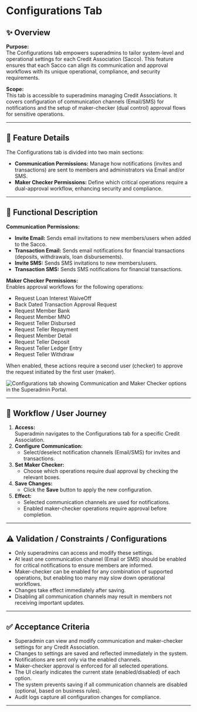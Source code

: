 # Configurations Tab 

## ✨ Overview

**Purpose:**  
The Configurations tab empowers superadmins to tailor system-level and operational settings for each Credit Association (Sacco). This feature ensures that each Sacco can align its communication and approval workflows with its unique operational, compliance, and security requirements.

**Scope:**  
This tab is accessible to superadmins managing Credit Associations. It covers configuration of communication channels (Email/SMS) for notifications and the setup of maker-checker (dual control) approval flows for sensitive operations.

---

## 🧩 Feature Details

The Configurations tab is divided into two main sections:
- **Communication Permissions:** Manage how notifications (invites and transactions) are sent to members and administrators via Email and/or SMS.
- **Maker Checker Permissions:** Define which critical operations require a dual-approval workflow, enhancing security and compliance.

---

## 📐 Functional Description

**Communication Permissions:**  
- **Invite Email:** Sends email invitations to new members/users when added to the Sacco.
- **Transaction Email:** Sends email notifications for financial transactions (deposits, withdrawals, loan disbursements).
- **Invite SMS:** Sends SMS invitations to new members/users.
- **Transaction SMS:** Sends SMS notifications for financial transactions.

**Maker Checker Permissions:**  
Enables approval workflows for the following operations:
- Request Loan Interest WaiveOff
- Back Dated Transaction Approval Request
- Request Member Bank
- Request Member MNO
- Request Teller Disbursed
- Request Teller Repayment
- Request Member Detail
- Request Teller Deposit
- Request Teller Ledger Entry
- Request Teller Withdraw

When enabled, these actions require a second user (checker) to approve the request initiated by the first user (maker).

![Configurations tab showing Communication and Maker Checker options in the Superadmin Portal.](../../../static/img/Configuration.png)

---

## 🔄 Workflow / User Journey

1. **Access:**  
   Superadmin navigates to the Configurations tab for a specific Credit Association.
2. **Configure Communication:**  
   - Select/deselect notification channels (Email/SMS) for invites and transactions.
3. **Set Maker Checker:**  
   - Choose which operations require dual approval by checking the relevant boxes.
4. **Save Changes:**  
   - Click the **Save** button to apply the new configuration.
5. **Effect:**  
   - Selected communication channels are used for notifications.
   - Enabled maker-checker operations require approval before completion.

---

## ⚠️ Validation / Constraints / Configurations

- Only superadmins can access and modify these settings.
- At least one communication channel (Email or SMS) should be enabled for critical notifications to ensure members are informed.
- Maker-checker can be enabled for any combination of supported operations, but enabling too many may slow down operational workflows.
- Changes take effect immediately after saving.
- Disabling all communication channels may result in members not receiving important updates.

---

## ✅ Acceptance Criteria

- Superadmin can view and modify communication and maker-checker settings for any Credit Association.
- Changes to settings are saved and reflected immediately in the system.
- Notifications are sent only via the enabled channels.
- Maker-checker approval is enforced for all selected operations.
- The UI clearly indicates the current state (enabled/disabled) of each option.
- The system prevents saving if all communication channels are disabled (optional, based on business rules).
- Audit logs capture all configuration changes for compliance.

---

